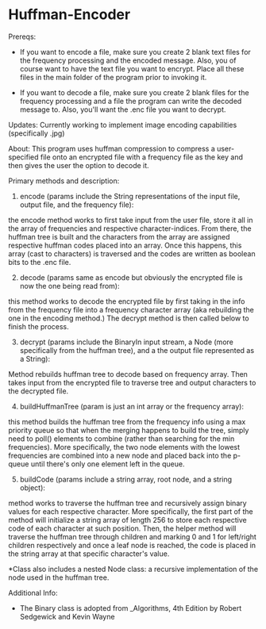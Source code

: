 # Huffman-Encoder

Prereqs:
- If you want to encode a file, make sure you create 2 blank text files for the frequency processing and the encoded message. Also, you of course want to have the text file you want to encrypt. Place all these files in the main folder of the program prior to invoking it.
 
- If you want to decode a file, make sure you create 2 blank files for the frequency processing and a file the program can write the decoded message to. Also, you'll want the .enc file you want to decrypt.

Updates: 
Currently working to implement image encoding capabilities (specifically .jpg)

About:
This program uses huffman compression to compress a user-specified file onto an encrypted file with a frequency file as the key and then gives the user the option to decode it.

Primary methods and description:

1. encode (params include the String representations of the input file, output file, and the frequency file): 

the encode method works to first take input from the user file, store it all in the array of frequencies and respective character-indices. From there, the huffman tree is built and the characters from the array are assigned respective huffman codes placed into an array. Once this happens, this array (cast to characters) is traversed and the codes are written as boolean bits to the .enc file.

2. decode (params same as encode but obviously the encrypted file is now the one being read from):

this method works to decode the encrypted file by first taking in the info from the frequency file into a frequency character array (aka rebuilding the one in the encoding method.) The decrypt method is then called below to finish the process.

3. decrypt (params include the BinaryIn input stream, a Node (more specifically from the huffman tree), and a the output file represented as a String):

Method rebuilds huffman tree to decode based on frequency array. Then takes input from 
the encrypted file to traverse tree and output characters to the decrypted file.

4. buildHuffmanTree (param is just an int array or the frequency array):

this method builds the huffman tree from the frequency info using a max priority queue so that when the merging happens to build the tree, simply need to poll() elements to combine (rather than searching for the min frequencies). More specifically, the two node elements with the lowest frequencies are combined into a new node and placed back into the p-queue until there's only one element left in the queue.

5. buildCode (params include a string array, root node, and a string object):

method works to traverse the huffman tree and recursively assign binary values for each respective character. More specifically, the first part of the method will initialize a string array of length 256 to store each respective code of each character at such position. Then, the helper method will traverse the huffman tree through children and marking 0 and 1 for left/right children respectively and once a leaf node is reached, the code is placed in the string array at that specific character's value. 

*Class also includes a nested Node class: a recursive implementation of the node used in the huffman tree.

Additional Info:
- The Binary class is adopted from _Algorithms, 4th Edition by Robert Sedgewick and Kevin Wayne


